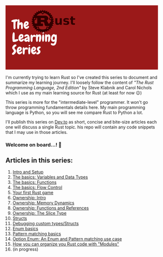 ![header](assets/main/Rust%20series.png)  

I'm currently trying to learn Rust so I've created this series to document and summarize my learning journey. I'll loosely follow the content of _"The Rust Programming Language, 2nd Edition"_ by Steve Klabnik and Carol Nichols which I use as my main learning source for Rust (at least for now 😉)  

This series is more for the "intermediate-level" programmer. It won't go throw programming fundamentals details here. My main programming language is Python, so you will see me compare Rust to Python a lot.  

I'll publish this series on [Dev.to](https://dev.to) as short, concise and bite-size articles each one will discuss a single Rust topic. his repo will contain any code snippets that I may use in those articles.  
  
### Welcome on board...! 🤗

## Articles in this series:
1. [Intro and Setup](https://dev.to/fadygrab/learning-rust-1-intro-and-setup-5a77)
2. [The basics: Variables and Data Types](https://dev.to/fadygrab/learning-rust-02-the-basics-variables-and-data-types-429b)
3. [The basics: Functions](https://dev.to/fadygrab/learning-rust-03-the-basics-functions-4d92)
4. [The basics: Flow Control](https://dev.to/fadygrab/learning-rust-04-the-basics-flow-control-3eog)
5. [Your first Rust game](https://dev.to/fadygrab/learning-rust-05-your-first-rust-game-guess-the-number-25dn)
6. [Ownership: Intro](https://dev.to/fadygrab/learning-rust-06-ownership-part-1-28pb)
7. [Ownership: Memory Dynamics](https://dev.to/fadygrab/learning-rust-06-ownership-part-2-3e7n)
8. [Ownership: Functions and References](https://dev.to/fadygrab/learning-rust-08-ownership-functions-and-references-52gj)
9. [Ownership: The Slice Type](https://dev.to/fadygrab/learning-rust-09-ownership-the-slice-type-3gb0)
10. [Structs](https://dev.to/fadygrab/learning-rust-10-the-struct-1efd)
11. [Debugging custom types/Structs](https://dev.to/fadygrab/learning-rust-11-debugging-custom-typesstructs-3dnp)
12. [Enum basics](https://dev.to/fadygrab/learning-rust-12-basic-enum-2mn3)
13. [Pattern matching basics](https://dev.to/fadygrab/learning-rust-13-pattern-matching-basics-40pj)
14. [Option Enum: An Enum and Pattern matching use case](https://dev.to/fadygrab/learning-rust-14-option-enum-an-enum-and-pattern-matching-use-case-1dgf)
15. [How you can organize you Rust code with "Modules"](https://dev.to/fadygrab/learning-rust-15-how-you-can-organize-you-rust-code-with-modules-2c28)
16. (in progress)